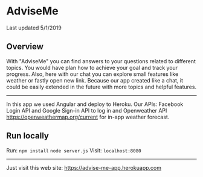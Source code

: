 # AdviseMe

  

Last updated 5/1/2019
## Overview
With "AdviseMe" you can find answers to your questions related to different topics. You would have plan how to achieve your goal and track your progress. Also, here with our chat you can explore small features like weather or fastly open new link. Because our app created like a chat, it could be easily extended in the future with more topics and helpful features.

________________________________________



In this app we used Angular and deploy to Heroku. Our APIs: Facebook Login API and Google Sign-in API to log in and Openweather API https://openweathermap.org/current for in-app weather forecast.

## Run locally
Run:
`npm install`
`node server.js`
Visit:
`localhost:8080`
________________________________________

  

Just visit this web site: https://advise-me-app.herokuapp.com